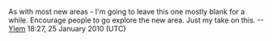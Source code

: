 As with most new areas - I'm going to leave this one mostly blank for a
while. Encourage people to go explore the new area. Just my take on
this. --[Ylem](User:Ylem "wikilink") 18:27, 25 January 2010 (UTC)

